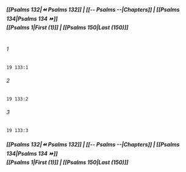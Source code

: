 
##### **[[Psalms 132|⏪ Psalms 132]] | [[-- Psalms --|Chapters]] | [[Psalms 134|Psalms 134 ⏩]]**<br>**[[Psalms 1|First (1)]] | [[Psalms 150|Last (150)]]**<br><br>

###### 1
``` verse
19 133:1
```
###### 2
``` verse
19 133:2
```
###### 3
``` verse
19 133:3
```

##### **[[Psalms 132|⏪ Psalms 132]] | [[-- Psalms --|Chapters]] | [[Psalms 134|Psalms 134 ⏩]]**<br>**[[Psalms 1|First (1)]] | [[Psalms 150|Last (150)]]**
